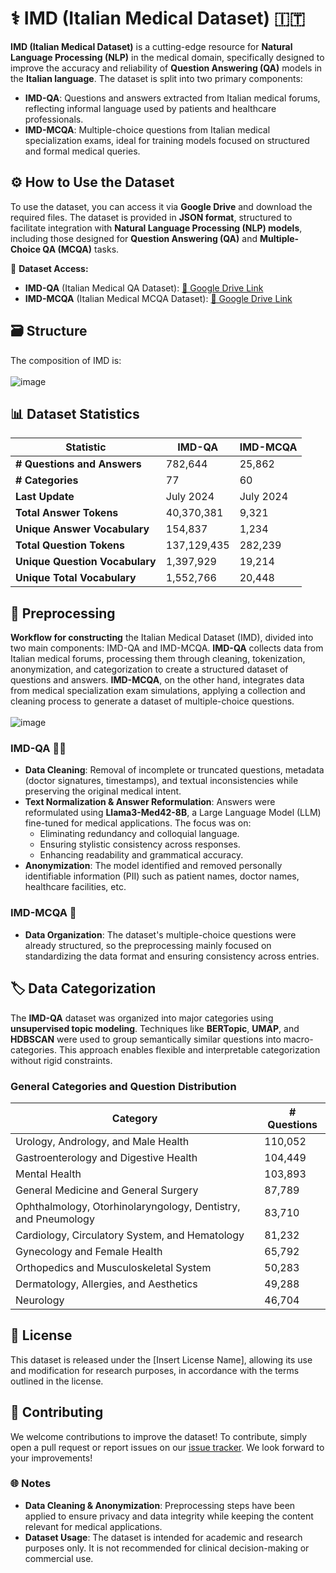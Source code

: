 # ⚕️ IMD (Italian Medical Dataset) 🇮🇹

**IMD (Italian Medical Dataset)** is a cutting-edge resource for **Natural Language Processing (NLP)** in the medical domain, specifically designed to improve the accuracy and reliability of **Question Answering (QA)** models in the **Italian language**. The dataset is split into two primary components:

- **IMD-QA**: Questions and answers extracted from Italian medical forums, reflecting informal language used by patients and healthcare professionals.
- **IMD-MCQA**: Multiple-choice questions from Italian medical specialization exams, ideal for training models focused on structured and formal medical queries.

## ⚙️ How to Use the Dataset  

To use the dataset, you can access it via **Google Drive** and download the required files. The dataset is provided in **JSON format**, structured to facilitate integration with **Natural Language Processing (NLP) models**, including those designed for **Question Answering (QA)** and **Multiple-Choice QA (MCQA)** tasks.  

📂 **Dataset Access:**  
- **IMD-QA** (Italian Medical QA Dataset): [🔗 Google Drive Link]()  
- **IMD-MCQA** (Italian Medical MCQA Dataset): [🔗 Google Drive Link](https://drive.google.com/file/d/12OeI2mJV5bFbyC3715xVPke3SXc1rIGT/view?usp=sharing)  

## 🗃️ Structure
The composition of IMD is: <br><br>
![image](https://github.com/user-attachments/assets/de1bb95e-0163-4dcc-af01-79f40718c4e6)

## 📊 Dataset Statistics

| Statistic                        | IMD-QA                  | IMD-MCQA              |
|-----------------------------------|-------------------------|-----------------------|
| **# Questions and Answers**       | 782,644                 | 25,862                |
| **# Categories**                  | 77                      | 60                    |
| **Last Update**                   | July 2024               | July 2024             |
| **Total Answer Tokens**           | 40,370,381              | 9,321                 |
| **Unique Answer Vocabulary**      | 154,837                 | 1,234                 |
| **Total Question Tokens**         | 137,129,435             | 282,239               |
| **Unique Question Vocabulary**    | 1,397,929               | 19,214                |
| **Unique Total Vocabulary**       | 1,552,766               | 20,448                |

## 🧹 Preprocessing
**Workflow for constructing** the Italian Medical Dataset (IMD), divided into two main components: IMD-QA and IMD-MCQA. **IMD-QA** collects data from Italian medical forums, processing them through cleaning, tokenization, anonymization, and categorization to create a structured dataset of questions and answers. **IMD-MCQA**, on the other hand, integrates data from medical specialization exam simulations, applying a collection and cleaning process to generate a dataset of multiple-choice questions. <br><br>
![image](https://github.com/user-attachments/assets/99796ea8-d27f-408b-92c6-4ecc9e9f808e)

### IMD-QA 🧑‍⚕️

- **Data Cleaning**: Removal of incomplete or truncated questions, metadata (doctor signatures, timestamps), and textual inconsistencies while preserving the original medical intent.
- **Text Normalization & Answer Reformulation**: Answers were reformulated using **Llama3-Med42-8B**, a Large Language Model (LLM) fine-tuned for medical applications. The focus was on:
  - Eliminating redundancy and colloquial language.
  - Ensuring stylistic consistency across responses.
  - Enhancing readability and grammatical accuracy.
- **Anonymization**: The model identified and removed personally identifiable information (PII) such as patient names, doctor names, healthcare facilities, etc.

### IMD-MCQA 📝

- **Data Organization**: The dataset's multiple-choice questions were already structured, so the preprocessing mainly focused on standardizing the data format and ensuring consistency across entries.

## 🏷️ Data Categorization

The **IMD-QA** dataset was organized into major categories using **unsupervised topic modeling**. Techniques like **BERTopic**, **UMAP**, and **HDBSCAN** were used to group semantically similar questions into macro-categories. This approach enables flexible and interpretable categorization without rigid constraints.

### General Categories and Question Distribution

| **Category**                                           | **# Questions** |
|--------------------------------------------------------|-----------------|
| Urology, Andrology, and Male Health                    | 110,052         |
| Gastroenterology and Digestive Health                  | 104,449         |
| Mental Health                                          | 103,893         |
| General Medicine and General Surgery                   | 87,789          |
| Ophthalmology, Otorhinolaryngology, Dentistry, and Pneumology | 83,710       |
| Cardiology, Circulatory System, and Hematology         | 81,232          |
| Gynecology and Female Health                           | 65,792          |
| Orthopedics and Musculoskeletal System                 | 50,283          |
| Dermatology, Allergies, and Aesthetics                 | 49,288          |
| Neurology                                              | 46,704          |

## 📜 License

This dataset is released under the [Insert License Name], allowing its use and modification for research purposes, in accordance with the terms outlined in the license.

## 🤝 Contributing

We welcome contributions to improve the dataset! To contribute, simply open a pull request or report issues on our [issue tracker](https://github.com/picuslab/IMD/issues). We look forward to your improvements!

### 🌐 Notes

- **Data Cleaning & Anonymization**: Preprocessing steps have been applied to ensure privacy and data integrity while keeping the content relevant for medical applications.
- **Dataset Usage**: The dataset is intended for academic and research purposes only. It is not recommended for clinical decision-making or commercial use.
